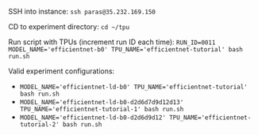 SSH into instance:
`ssh paras@35.232.169.150`

CD to experiment directory:
`cd ~/tpu`

Run script with TPUs (increment run ID each time):
`RUN_ID=0011 MODEL_NAME='efficientnet-b0' TPU_NAME='efficientnet-tutorial' bash run.sh`

Valid experiment configurations:
* `MODEL_NAME='efficientnet-ld-b0' TPU_NAME='efficientnet-tutorial' bash run.sh`
* `MODEL_NAME='efficientnet-ld-b0-d2d6d7d9d12d13' TPU_NAME='efficientnet-tutorial-1' bash run.sh`
* `MODEL_NAME='efficientnet-ld-b0-d2d6d9d12' TPU_NAME='efficientnet-tutorial-2' bash run.sh`
